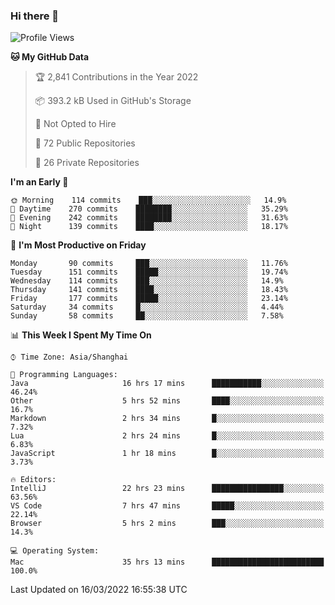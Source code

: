 ### Hi there 👋

<!--
**qbosen/qbosen** is a ✨ _special_ ✨ repository because its `README.md` (this file) appears on your GitHub profile.

Here are some ideas to get you started:

- 🔭 I’m currently working on ...
- 🌱 I’m currently learning ...
- 👯 I’m looking to collaborate on ...
- 🤔 I’m looking for help with ...
- 💬 Ask me about ...
- 📫 How to reach me: ...
- 😄 Pronouns: ...
- ⚡ Fun fact: ...
-->

<!--START_SECTION:waka-->
![Profile Views](http://img.shields.io/badge/Profile%20Views-1-blue)

**🐱 My GitHub Data** 

> 🏆 2,841 Contributions in the Year 2022
 > 
> 📦 393.2 kB Used in GitHub's Storage 
 > 
> 🚫 Not Opted to Hire
 > 
> 📜 72 Public Repositories 
 > 
> 🔑 26 Private Repositories  
 > 
**I'm an Early 🐤** 

```text
🌞 Morning    114 commits    ███░░░░░░░░░░░░░░░░░░░░░░   14.9% 
🌆 Daytime    270 commits    ████████░░░░░░░░░░░░░░░░░   35.29% 
🌃 Evening    242 commits    ████████░░░░░░░░░░░░░░░░░   31.63% 
🌙 Night      139 commits    ████░░░░░░░░░░░░░░░░░░░░░   18.17%

```
📅 **I'm Most Productive on Friday** 

```text
Monday       90 commits     ███░░░░░░░░░░░░░░░░░░░░░░   11.76% 
Tuesday      151 commits    █████░░░░░░░░░░░░░░░░░░░░   19.74% 
Wednesday    114 commits    ███░░░░░░░░░░░░░░░░░░░░░░   14.9% 
Thursday     141 commits    ████░░░░░░░░░░░░░░░░░░░░░   18.43% 
Friday       177 commits    █████░░░░░░░░░░░░░░░░░░░░   23.14% 
Saturday     34 commits     █░░░░░░░░░░░░░░░░░░░░░░░░   4.44% 
Sunday       58 commits     ██░░░░░░░░░░░░░░░░░░░░░░░   7.58%

```


📊 **This Week I Spent My Time On** 

```text
⌚︎ Time Zone: Asia/Shanghai

💬 Programming Languages: 
Java                     16 hrs 17 mins      ███████████░░░░░░░░░░░░░░   46.24% 
Other                    5 hrs 52 mins       ████░░░░░░░░░░░░░░░░░░░░░   16.7% 
Markdown                 2 hrs 34 mins       █░░░░░░░░░░░░░░░░░░░░░░░░   7.32% 
Lua                      2 hrs 24 mins       █░░░░░░░░░░░░░░░░░░░░░░░░   6.83% 
JavaScript               1 hr 18 mins        █░░░░░░░░░░░░░░░░░░░░░░░░   3.73%

🔥 Editors: 
IntelliJ                 22 hrs 23 mins      ████████████████░░░░░░░░░   63.56% 
VS Code                  7 hrs 47 mins       █████░░░░░░░░░░░░░░░░░░░░   22.14% 
Browser                  5 hrs 2 mins        ███░░░░░░░░░░░░░░░░░░░░░░   14.3%

💻 Operating System: 
Mac                      35 hrs 13 mins      █████████████████████████   100.0%

```


 Last Updated on 16/03/2022 16:55:38 UTC
<!--END_SECTION:waka-->
